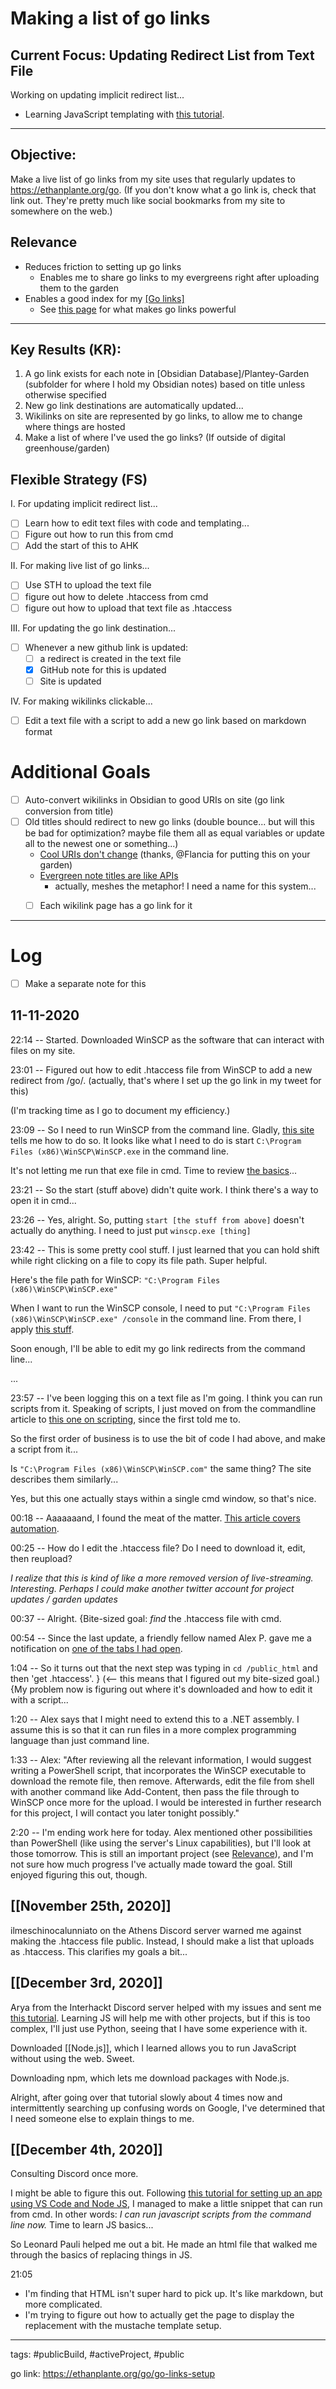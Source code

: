 # Making a list of go links

## Current Focus: Updating Redirect List from Text File
Working on updating implicit redirect list...
- Learning JavaScript templating with [this tutorial](https://medium.com/@1sherlynn/javascript-templating-language-and-engine-mustache-js-with-node-and-express-f4c2530e73b2).


---
## Objective: 
Make a live list of go links from my site uses that regularly updates to https://ethanplante.org/go. (If you don't know what a go link is, check that link out. They're pretty much like social bookmarks from my site to somewhere on the web.)


## Relevance
- Reduces friction to setting up go links
	- Enables me to share go links to my evergreens right after uploading them to the garden
- Enables a good index for my [[Go links]](https://ethanplante.org/go)
	- See [this page](https://flancia.org/mine/go-links/) for what makes go links powerful

---
## Key Results (KR):
1. A go link exists for each note in [Obsidian Database]/Plantey-Garden (subfolder for where I hold my Obsidian notes) based on title unless otherwise specified
2. New go link destinations are automatically updated...
3. Wikilinks on site are represented by go links, to allow me to change where things are hosted
4. Make a list of where I've used the go links? (If outside of digital greenhouse/garden)

## Flexible Strategy (FS)
I. For updating implicit redirect list...
- [ ] Learn how to edit text files with code and templating...
- [ ] Figure out how to run this from cmd
- [ ] Add the start of this to AHK

II. For making live list of go links...
- [ ] Use STH to upload the text file
- [ ] figure out how to delete .htaccess from cmd
- [ ] figure out how to upload that text file as .htaccess

III. For updating the go link destination...
- [ ] Whenever a new github link is updated:
	- [ ] a redirect is created in the text file
	- [x] GitHub note for this is updated	
	- [ ] Site is updated

IV. For making wikilinks clickable...
- [ ] Edit a text file with a script to add a new go link based on markdown format





# Additional Goals
- [ ] Auto-convert wikilinks in Obsidian to good URIs on site (go link conversion from title)
- [ ] Old titles should redirect to new go links (double bounce... but will this be bad for optimization? maybe file them all as equal variables or update all to the newest one or something...)
	- [Cool URIs don't change](https://www.w3.org/Provider/Style/URI) (thanks, @Flancia for putting this on your garden) 
	- [Evergreen note titles are like APIs](https://notes.andymatuschak.org/Evergreen_note_titles_are_like_APIs)
		- actually, meshes the metaphor! I need a name for this system...
	- [ ] Each wikilink page has a go link for it






---
# Log
- [ ] Make a separate note for this
## 11-11-2020
22:14 -- Started.
Downloaded WinSCP as the software that can interact with files on my site.

23:01 -- Figured out how to edit .htaccess file from WinSCP to add a new redirect from /go/. (actually, that's where I set up the go link in my tweet for this)

(I'm tracking time as I go to document my efficiency.)

23:09 -- So I need to run WinSCP from the command line. Gladly, [this site](https://winscp.net/eng/docs/commandline) tells me how to do so.
It looks like what I need to do is start `C:\Program Files (x86)\WinSCP\WinSCP.exe` in the command line.

It's not letting me run that exe file in cmd. Time to review [the basics](https://www.digitalcitizen.life/command-prompt-how-use-basic-commands/)...

23:21 -- So the start (stuff above) didn't quite work. I think there's a way to open it in cmd...

23:26 -- Yes, alright. So, putting `start [the stuff from above]` doesn't actually do anything. I need to just put `winscp.exe [thing]`

23:42 -- This is some pretty cool stuff. I just learned that you can hold shift while right clicking on a file to copy its file path. Super helpful.

Here's the file path for WinSCP: `"C:\Program Files (x86)\WinSCP\WinSCP.exe"`

When I want to run the WinSCP console, I need to put `"C:\Program Files (x86)\WinSCP\WinSCP.exe" /console` in the command line. From there, I apply [this stuff](https://winscp.net/eng/docs/commandline).


Soon enough, I'll be able to edit my go link redirects from the command line...

...

23:57 -- I've been logging this on a text file as I'm going. I think you can run scripts from it. Speaking of scripts, I just moved on from the commandline article to [this one on scripting](https://winscp.net/eng/docs/scripting), since the first told me to.

So the first order of business is to use the bit of code I had above, and make a script from it...

Is `"C:\Program Files (x86)\WinSCP\WinSCP.com"` the same thing? The site describes them similarly...

Yes, but this one actually stays within a single cmd window, so that's nice.

00:18 -- Aaaaaaand, I found the meat of the matter. [This article covers automation](https://winscp.net/eng/docs/guide_automation).

00:25 -- How do I edit the .htaccess file? Do I need to download it, edit, then reupload?

*I realize that this is kind of like a more removed version of live-streaming. Interesting. Perhaps I could make another twitter account for project updates / garden updates*

00:37 -- Alright. {Bite-sized goal: *find* the .htaccess file with cmd.

00:54 -- Since the last update, a friendly fellow named Alex P. gave me a notification on [one of the tabs I had open](https://www.hostwinds.com/guide/creating-editing-htaccess-file/).

1:04 -- So it turns out that the next step was typing in `cd /public_html` and then 'get  .htaccess'. } (<-- this means that I figured out my bite-sized goal.) {My problem now is figuring out where it's downloaded and how to edit it with a script...

1:20 -- Alex says that I might need to extend this to a .NET assembly. I assume this is so that it can run files in a more complex programming language than just command line.

1:33 -- Alex: "After reviewing all the relevant information, I would suggest writing a PowerShell script, that incorporates the WinSCP executable to download the remote file, then remove. Afterwards, edit the file from shell with another command like Add-Content, then pass the file through to WinSCP once more for the upload. I would be interested in further research for this project, I will contact you later tonight possibly."

2:20 -- I'm ending work here for today. Alex mentioned other possibilities than PowerShell (like using the server's Linux capabilities), but I'll look at those tomorrow. This is still an important project (see [Relevance](https://ethanplante.org/go/go-links-setup#relevance)), and I'm not sure how much progress I've actually made toward the goal. Still enjoyed figuring this out, though.

## [[November 25th, 2020]]
ilmeschinocalunniato on the Athens Discord server warned me against making the .htaccess file public. Instead, I should make a list that uploads as .htaccess. This clarifies my goals a bit...

## [[December 3rd, 2020]]
Arya from the Interhackt Discord server helped with my issues and sent me [this tutorial](https://medium.com/@1sherlynn/javascript-templating-language-and-engine-mustache-js-with-node-and-express-f4c2530e73b2). Learning JS will help me with other projects, but if this is too complex, I'll just use Python, seeing that I have some experience with it.

Downloaded [[Node.js]], which I learned allows you to run JavaScript without using the web. Sweet.

Downloading npm, which lets me download packages with Node.js.

Alright, after going over that tutorial slowly about 4 times now and intermittently searching up confusing words on Google, I've determined that I need someone else to explain things to me. 

## [[December 4th, 2020]]
Consulting Discord once more.

I might be able to figure this out. Following [this tutorial for setting up an app using VS Code and Node JS](https://code.visualstudio.com/docs/nodejs/nodejs-tutorial), I managed to make a little snippet that can run from cmd. In other words: *I can run javascript scripts from the command line now.* Time to learn JS basics...

So Leonard Pauli helped me out a bit. He made an html file that walked me through the basics of replacing things in JS.

21:05
- I'm finding that HTML isn't super hard to pick up. It's like markdown, but more complicated.
- I'm trying to figure out how to actually get the page to display the replacement with the mustache template setup.

	




---
tags: #publicBuild, #activeProject, #public 

go link: https://ethanplante.org/go/go-links-setup